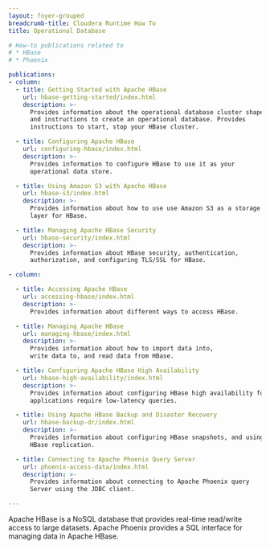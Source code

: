 ```yaml
---
layout: foyer-grouped
breadcrumb-title: Cloudera Runtime How To
title: Operational Database

# How-to publications related to
# * HBase
# * Phoenix

publications:
- column:
  - title: Getting Started with Apache HBase
    url: hbase-getting-started/index.html
    description: >-
      Provides information about the operational database cluster shape,
      and instructions to create an operational database. Provides
      instructions to start, stop your HBase cluster.

  - title: Configuring Apache HBase
    url: configuring-hbase/index.html
    description: >-
      Provides information to configure HBase to use it as your
      operational data store.

  - title: Using Amazon S3 with Apache HBase
    url: hbase-s3/index.html
    description: >-
      Provides information about how to use use Amazon S3 as a storage
      layer for HBase.

  - title: Managing Apache HBase Security
    url: hbase-security/index.html
    description: >-
      Provides information about HBase security, authentication,
      authorization, and configuring TLS/SSL for HBase.

- column:

  - title: Accessing Apache HBase
    url: accessing-hbase/index.html
    description: >-
      Provides information about different ways to access HBase.

  - title: Managing Apache HBase
    url: managing-hbase/index.html
    description: >-
      Provides information about how to import data into,
      write data to, and read data from HBase.

  - title: Configuring Apache HBase High Availability
    url: hbase-high-availability/index.html
    description: >-
      Provides information about configuring HBase high availability for
      applications require low-latency queries.

  - title: Using Apache HBase Backup and Disaster Recovery
    url: hbase-backup-dr/index.html
    description: >-
      Provides information about configuring HBase snapshots, and using
      HBase replication.

  - title: Connecting to Apache Phoenix Query Server
    url: phoenix-access-data/index.html
    description: >-
      Provides information about connecting to Apache Phoenix query
      Server using the JDBC client.

---
```


Apache HBase is a NoSQL database that provides real-time read/write
access to large datasets. Apache Phoenix provides a SQL interface
for managing data in Apache HBase.
